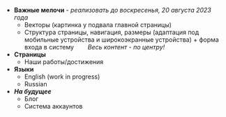 - **Важные мелочи** - *реализовать до воскресенья, 20 августа 2023 года*
	- Векторы (картинка у подвала главной страницы)
	- Структура страницы, навигация, размеры (адаптация под мобильные устройства и широкоэкранные устройства) + форма входа в систему
	&emsp;&emsp;*Весь контент - по центру!*
- **Страницы**
	- Наши работы/достижения
- **Языки**
	- English (work in progress)
	- Russian
- ***На будущее***
	- Блог
	- Система аккаунтов